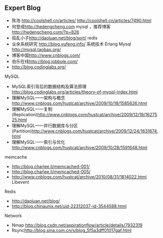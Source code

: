 ## Expert Blog

- 陈浩 <http://coolshell.cn/articles/> <http://coolshell.cn/articles/7490.html>
- 何登成<http://hedengcheng.com> mysql ，推荐博客 <http://hedengcheng.com/?p=828>
- 捣乱小子<http://daoluan.net/blog/sort/>  redis
- 业余系统研究 <http://blog.yufeng.info/>  系统技术 Erlang Mysql <http://mysql.taobao.org/>
- 博客中国<http://www.cnblogs.com/> 
- 伯乐在线<http://blog.jobbole.com/>
- <http://blog.codinglabs.org/>

MySQL
 - MySQL索引背后的数据结构及算法原理<http://blog.codinglabs.org/articles/theory-of-mysql-index.html>
 - 理解MySQL——架构与概念<http://www.cnblogs.com/hustcat/archive/2009/10/18/1585626.html>
 - 理解MySQL——复制(Replication)<http://www.cnblogs.com/hustcat/archive/2009/12/19/1627525.html>
 - 理解MySQL——并行数据库与分区(Partition)<http://www.cnblogs.com/hustcat/archive/2009/12/24/1631674.html>
 - 理解MySQL——索引与优化<http://www.cnblogs.com/hustcat/archive/2009/10/28/1591648.html>

memcache 
  - <http://blog.charlee.li/memcached-001/> 
  - <http://blog.charlee.li/memcached-005/>
  - <http://www.cnblogs.com/hustcat/archive/2010/08/31/1814022.html> Libevent 
  
Redis
  - <http://daoluan.net/blog/>
  - <http://blog.chinaunix.net/uid-22312037-id-3544588.html>

Network
 - Nmap <http://blog.csdn.net/aspirationflow/article/details/7932319>
 - Rsync<http://blog.sina.com.cn/s/blog_5f5a3dff01017gaf.html>
